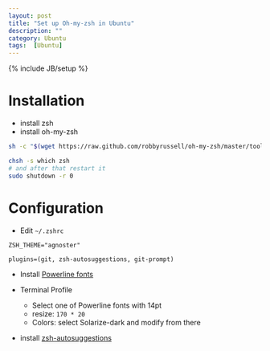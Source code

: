 ```yaml
---
layout: post
title: "Set up Oh-my-zsh in Ubuntu"
description: ""
category: Ubuntu
tags:  [Ubuntu]
---
```

{% include JB/setup %}

# Installation

+ install zsh
+ install oh-my-zsh

```bash
sh -c "$(wget https://raw.github.com/robbyrussell/oh-my-zsh/master/tools/install.sh -O -)"

chsh -s which zsh
# and after that restart it
sudo shutdown -r 0

```

# Configuration

+ Edit `~/.zshrc`

```
ZSH_THEME="agnoster"

plugins=(git, zsh-autosuggestions, git-prompt)
```

+ Install [Powerline fonts](https://github.com/powerline/fonts)

+ Terminal Profile
    - Select one of Powerline fonts with 14pt
    - resize: `170 * 20`
    - Colors: select Solarize-dark and modify from there

+ install [zsh-autosuggestions](https://github.com/zsh-users/zsh-autosuggestions)
